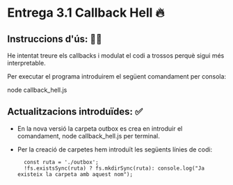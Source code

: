# Entrega 3.1 Callback Hell 🔥

## Instruccions d'ús: 🧙‍♂️

He intentat treure els callbacks i modulat el codi a trossos perquè sigui més interpretable.

Per executar el programa introduirem el següent comandament per consola:

node callback_hell.js

## Actualitzacions introduïdes: ✅

- En la nova versió la carpeta outbox es crea en introduir el comandament, node callback_hell.js per terminal.

- Per la creació de carpetes hem introduït les següents línies de codi:

        const ruta = './outbox';
        !fs.existsSync(ruta) ? fs.mkdirSync(ruta): console.log("Ja existeix la carpeta amb aquest nom");

